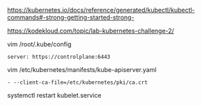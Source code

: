 https://kubernetes.io/docs/reference/generated/kubectl/kubectl-commands#-strong-getting-started-strong-

https://kodekloud.com/topic/lab-kubernetes-challenge-2/

vim /root/.kube/config

    server: https://controlplane:6443
    
vim /etc/kubernetes/manifests/kube-apiserver.yaml 

    - --client-ca-file=/etc/kubernetes/pki/ca.crt
    
systemctl restart kubelet.service
